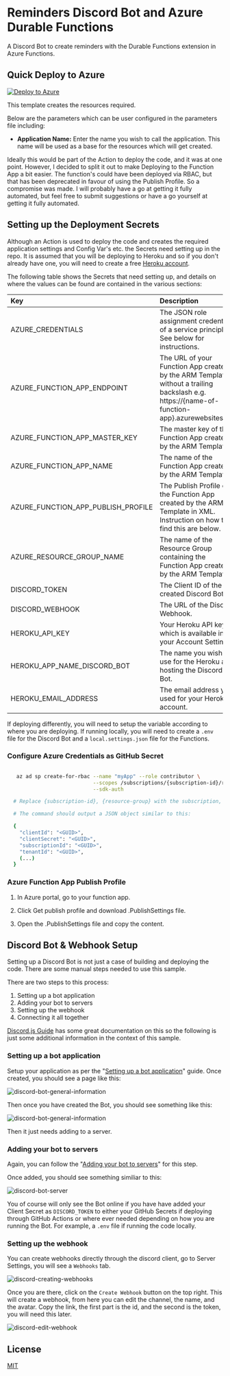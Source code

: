# Reminders Discord Bot and Azure Durable Functions
A Discord Bot to create reminders with the Durable Functions extension in Azure Functions.

## Quick Deploy to Azure
[![Deploy to Azure](https://aka.ms/deploytoazurebutton)](https://portal.azure.com/#create/Microsoft.Template/uri/https%3A%2F%2Fraw.githubusercontent.com%2Fstuartleaver%2Fdiscord-reminders-azure-functions%2Fmaster%2Fazuredeploy.json)

This template creates the resources required.

Below are the parameters which can be user configured in the parameters file including:

- **Application Name:** Enter the name you wish to call the application. This name will be used as a base for the resources which will get created.

Ideally this would be part of the Action to deploy the code, and it was at one point. However, I decided to split it out to make Deploying to the Function App a bit easier. The function's could have been deployed via RBAC, but that has been deprecated in favour of using the Publish Profile. So a compromise was made. I will probably have a go at getting it fully automated, but feel free to submit suggestions or have a go yourself at getting it fully automated.

## Setting up the Deployment Secrets
Although an Action is used to deploy the code and creates the required application settings and Config Var's etc. the Secrets need setting up in the repo. It is assumed that you will be deploying to Heroku and so if you don't already have one, you will need to create a free [Heroku account](https://www.heroku.com).

The following table shows the Secrets that need setting up, and details on where the values can be found are contained in the various sections:

| Key                                | Description |
| :-------------                     | :------------- |
| AZURE_CREDENTIALS                  | The JSON role assignment credentials of a service principle. See below for instructions. |
| AZURE_FUNCTION_APP_ENDPOINT        | The URL of your Function App created by the ARM Template without a trailing backslash e.g. https://{name-of-function-app}.azurewebsites.net |
| AZURE_FUNCTION_APP_MASTER_KEY      | The master key of the Function App created by the ARM Template |
| AZURE_FUNCTION_APP_NAME            | The name of the Function App created by the ARM Template |
| AZURE_FUNCTION_APP_PUBLISH_PROFILE | The Publish Profile of the Function App created by the ARM Template in XML. Instruction on how to find this are below. |
| AZURE_RESOURCE_GROUP_NAME          | The name of the Resource Group containing the Function App created by the ARM Template. |
| DISCORD_TOKEN                      | The Client ID of the created Discord Bot. |
| DISCORD_WEBHOOK                    | The URL of the Discord Webhook. |
| HEROKU_API_KEY                     | Your Heroku API key which is available in your Account Settings. |
| HEROKU_APP_NAME_DISCORD_BOT        | The name you wish to use for the Heroku app hosting the Discord Bot. |
| HEROKU_EMAIL_ADDRESS               | The email address you used for your Heroku account. |

If deploying differently, you will need to setup the variable according to where you are deploying. If running locally, you will need to create a `.env` file for the Discord Bot and a `local.settings.json` file for the Functions.

### Configure Azure Credentials as GitHub Secret
```bash  

   az ad sp create-for-rbac --name "myApp" --role contributor \
                            --scopes /subscriptions/{subscription-id}/resourceGroups/{resource-group} \
                            --sdk-auth

  # Replace {subscription-id}, {resource-group} with the subscription, resource group details

  # The command should output a JSON object similar to this:

  {
    "clientId": "<GUID>",
    "clientSecret": "<GUID>",
    "subscriptionId": "<GUID>",
    "tenantId": "<GUID>",
    (...)
  }

```

### Azure Function App Publish Profile
1. In Azure portal, go to your function app.

2. Click Get publish profile and download .PublishSettings file.

3. Open the .PublishSettings file and copy the content.


## Discord Bot & Webhook Setup
Setting up a Discord Bot is not just a case of building and deploying the code. There are some manual steps needed to use this sample.

There are two steps to this process:
1. Setting up a bot application
2. Adding your bot to servers
3. Setting up the webhook
4. Connecting it all together

[Discord.js Guide](https://discordjs.guide) has some great documentation on this so the following is just some additional information in the context of this sample.

### Setting up a bot application
Setup your application as per the "[Setting up a bot application](https://discordjs.guide/preparations/setting-up-a-bot-application.html)" guide. Once created, you should see a page like this:

![discord-bot-general-information](assets/discord-bot-application-general-information.png)

Then once you have created the Bot, you should see something like this:

![discord-bot-general-information](assets/discord-bot-application-bot.png)

Then it just needs adding to a server.

### Adding your bot to servers
Again, you can follow the "[Adding your bot to servers](https://discordjs.guide/preparations/adding-your-bot-to-servers.html)" for this step.

Once added, you should see something similiar to this:

![discord-bot-server](assets/discord-bot-server.png)

You of course will only see the Bot online if you have have added your Client Secret as `DISCORD_TOKEN` to either your GitHub Secrets if deploying through GitHub Actions or where ever needed depending on how you are running the Bot. For example, a `.env` file if running the code locally.

### Setting up the webhook
You can create webhooks directly through the discord client, go to Server Settings, you will see a `Webhooks` tab.

![discord-creating-webhooks](assets/discord-creating-webhooks.png)

Once you are there, click on the `Create Webhook` button on the top right. This will create a webhook, from here you can edit the channel, the name, and the avatar. Copy the link, the first part is the id, and the second is the token, you will need this later.

![discord-edit-webhook](assets/discord-edit-webhook.png)

## License
[MIT](LICENSE)

